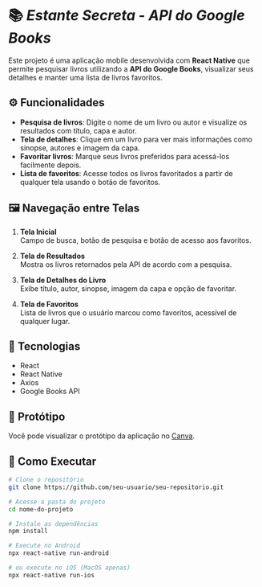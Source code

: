 # 📚 *Estante Secreta* - *API do Google Books*

Este projeto é uma aplicação mobile desenvolvida com **React Native** que permite pesquisar livros utilizando a **API do Google Books**, visualizar seus detalhes e manter uma lista de livros favoritos.

## ⚙️ Funcionalidades

- **Pesquisa de livros**: Digite o nome de um livro ou autor e visualize os resultados com título, capa e autor.
- **Tela de detalhes**: Clique em um livro para ver mais informações como sinopse, autores e imagem da capa.
- **Favoritar livros**: Marque seus livros preferidos para acessá-los facilmente depois.
- **Lista de favoritos**: Acesse todos os livros favoritados a partir de qualquer tela usando o botão de favoritos.

## 🖼️ Navegação entre Telas

1. **Tela Inicial**  
   Campo de busca, botão de pesquisa e botão de acesso aos favoritos.

2. **Tela de Resultados**  
   Mostra os livros retornados pela API de acordo com a pesquisa.

3. **Tela de Detalhes do Livro**  
   Exibe título, autor, sinopse, imagem da capa e opção de favoritar.

4. **Tela de Favoritos**  
   Lista de livros que o usuário marcou como favoritos, acessível de qualquer lugar.

## 🔧 Tecnologias

- React
- React Native
- Axios
- Google Books API

## 🧪 Protótipo

Você pode visualizar o protótipo da aplicação no [Canva](https://www.canva.com/design/DAGk5fie7tM/9Vi0e6Pwx59lGyRsJWDt7g/view?utm_content=DAGk5fie7tM&utm_campaign=designshare&utm_medium=link2&utm_source=uniquelinks&utlId=ha32ba82ba3).

## 🚀 Como Executar

```bash
# Clone o repositório
git clone https://github.com/seu-usuario/seu-repositorio.git

# Acesse a pasta do projeto
cd nome-do-projeto

# Instale as dependências
npm install

# Execute no Android
npx react-native run-android

# ou execute no iOS (MacOS apenas)
npx react-native run-ios
